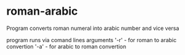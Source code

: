 # roman-arabic
Program converts roman numeral into arabic number and vice versa

program runs via comand lines arguments
'-r' - for roman to arabic convertion
'-a' - for arabic to roman convertion
